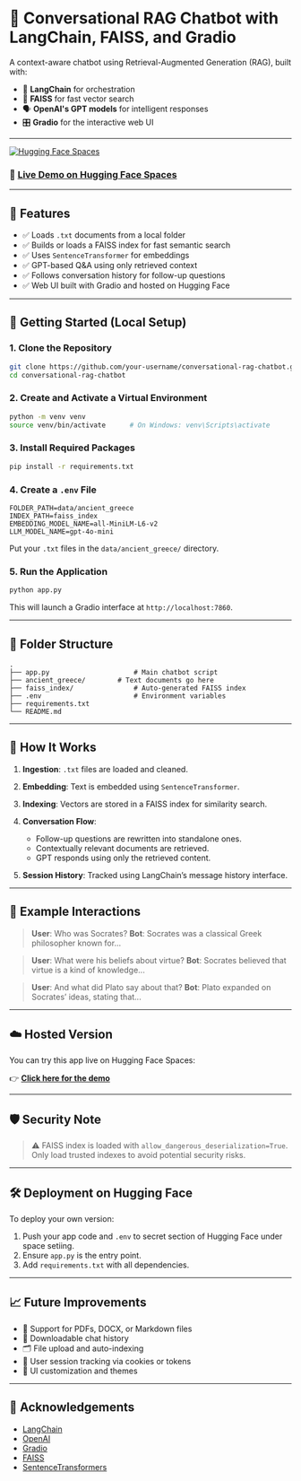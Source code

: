# 🧠 Conversational RAG Chatbot with LangChain, FAISS, and Gradio

A context-aware chatbot using Retrieval-Augmented Generation (RAG), built with:

- 🔗 **LangChain** for orchestration
- 🧠 **FAISS** for fast vector search
- 🗣️ **OpenAI's GPT models** for intelligent responses
- 🎛️ **Gradio** for the interactive web UI

---

[![Hugging Face Spaces](https://img.shields.io/badge/🤗%20HuggingFace-Demo-blueviolet?logo=huggingface&logoColor=white)](https://huggingface.co/spaces/Nishthaaa/langchain_openai_rag_chatbot)

### 🔗 [Live Demo on Hugging Face Spaces](https://huggingface.co/spaces/Nishthaaa/langchain_openai_rag_chatbot)

---

## 📁 Features

- ✅ Loads `.txt` documents from a local folder
- ✅ Builds or loads a FAISS index for fast semantic search
- ✅ Uses `SentenceTransformer` for embeddings
- ✅ GPT-based Q&A using only retrieved context
- ✅ Follows conversation history for follow-up questions
- ✅ Web UI built with Gradio and hosted on Hugging Face

---

## 🚀 Getting Started (Local Setup)

### 1. Clone the Repository

```bash
git clone https://github.com/your-username/conversational-rag-chatbot.git
cd conversational-rag-chatbot
````

### 2. Create and Activate a Virtual Environment

```bash
python -m venv venv
source venv/bin/activate      # On Windows: venv\Scripts\activate
```

### 3. Install Required Packages

```bash
pip install -r requirements.txt
```

### 4. Create a `.env` File

```env
FOLDER_PATH=data/ancient_greece
INDEX_PATH=faiss_index
EMBEDDING_MODEL_NAME=all-MiniLM-L6-v2
LLM_MODEL_NAME=gpt-4o-mini
```

Put your `.txt` files in the `data/ancient_greece/` directory.

### 5. Run the Application

```bash
python app.py
```

This will launch a Gradio interface at `http://localhost:7860`.

---

## 📂 Folder Structure

```
.
├── app.py                     # Main chatbot script
├── ancient_greece/        # Text documents go here
├── faiss_index/               # Auto-generated FAISS index
├── .env                       # Environment variables
├── requirements.txt
└── README.md
```

---

## 🧠 How It Works

1. **Ingestion**: `.txt` files are loaded and cleaned.
2. **Embedding**: Text is embedded using `SentenceTransformer`.
3. **Indexing**: Vectors are stored in a FAISS index for similarity search.
4. **Conversation Flow**:

   * Follow-up questions are rewritten into standalone ones.
   * Contextually relevant documents are retrieved.
   * GPT responds using only the retrieved content.
5. **Session History**: Tracked using LangChain’s message history interface.

---

## 💬 Example Interactions

> **User**: Who was Socrates?
> **Bot**: Socrates was a classical Greek philosopher known for...

> **User**: What were his beliefs about virtue?
> **Bot**: Socrates believed that virtue is a kind of knowledge...

> **User**: And what did Plato say about that?
> **Bot**: Plato expanded on Socrates’ ideas, stating that...

---

## ☁️ Hosted Version

You can try this app live on Hugging Face Spaces:

👉 [**Click here for the demo**](https://huggingface.co/spaces/Nishthaaa/langchain_openai_rag_chatbot)

---

## 🛡️ Security Note

> ⚠️ FAISS index is loaded with `allow_dangerous_deserialization=True`.
> Only load trusted indexes to avoid potential security risks.

---

## 🛠️ Deployment on Hugging Face

To deploy your own version:

1. Push your app code and `.env` to secret section of Hugging Face under space setiing.
2. Ensure `app.py` is the entry point.
3. Add `requirements.txt` with all dependencies.

---

## 📈 Future Improvements

* 🔄 Support for PDFs, DOCX, or Markdown files
* 🧾 Downloadable chat history
* 🗂️ File upload and auto-indexing
* 🔐 User session tracking via cookies or tokens
* 🎨 UI customization and themes

---

## 🙌 Acknowledgements

* [LangChain](https://www.langchain.com/)
* [OpenAI](https://platform.openai.com/)
* [Gradio](https://gradio.app/)
* [FAISS](https://github.com/facebookresearch/faiss)
* [SentenceTransformers](https://www.sbert.net/)